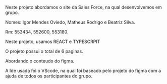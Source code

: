Neste projeto abordamos o site da Sales Force, na qual desenvolvemos em grupo.

Nomes: Igor Mendes Oviedo, Matheus Rodrigo e Beatriz Silva.

Rm: 553434, 552600, 553180.

Neste projeto, usamos REACT e TYPESCRPIT

O projeto possui o total de 6 paginas.

Abordando o conteudo do figma.

A Ide usada foi o VScode, na qual foi baseado pelo projeto do figma com a ajuda de todos os participantes do grupo.